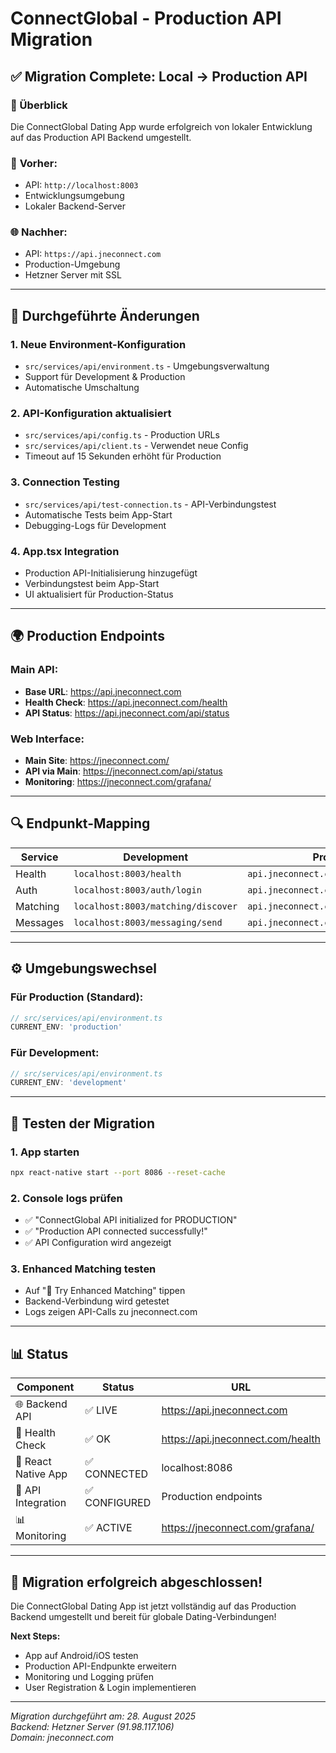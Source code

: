 # ConnectGlobal - Production API Migration

## ✅ Migration Complete: Local → Production API

### 🎯 Überblick
Die ConnectGlobal Dating App wurde erfolgreich von lokaler Entwicklung auf das Production API Backend umgestellt.

### 📱 **Vorher**: 
- API: `http://localhost:8003`
- Entwicklungsumgebung
- Lokaler Backend-Server

### 🌐 **Nachher**: 
- API: `https://api.jneconnect.com`
- Production-Umgebung
- Hetzner Server mit SSL

---

## 🔧 Durchgeführte Änderungen

### 1. **Neue Environment-Konfiguration**
- `src/services/api/environment.ts` - Umgebungsverwaltung
- Support für Development & Production
- Automatische Umschaltung

### 2. **API-Konfiguration aktualisiert**
- `src/services/api/config.ts` - Production URLs
- `src/services/api/client.ts` - Verwendet neue Config
- Timeout auf 15 Sekunden erhöht für Production

### 3. **Connection Testing**
- `src/services/api/test-connection.ts` - API-Verbindungstest
- Automatische Tests beim App-Start
- Debugging-Logs für Development

### 4. **App.tsx Integration**
- Production API-Initialisierung hinzugefügt
- Verbindungstest beim App-Start
- UI aktualisiert für Production-Status

---

## 🌍 Production Endpoints

### **Main API**: 
- **Base URL**: https://api.jneconnect.com
- **Health Check**: https://api.jneconnect.com/health
- **API Status**: https://api.jneconnect.com/api/status

### **Web Interface**:
- **Main Site**: https://jneconnect.com/
- **API via Main**: https://jneconnect.com/api/status
- **Monitoring**: https://jneconnect.com/grafana/

---

## 🔍 Endpunkt-Mapping

| Service | Development | Production |
|---------|-------------|------------|
| Health | `localhost:8003/health` | `api.jneconnect.com/health` |
| Auth | `localhost:8003/auth/login` | `api.jneconnect.com/auth/login` |
| Matching | `localhost:8003/matching/discover` | `api.jneconnect.com/matching/discover` |
| Messages | `localhost:8003/messaging/send` | `api.jneconnect.com/messaging/send` |

---

## ⚙️ Umgebungswechsel

### **Für Production** (Standard):
```typescript
// src/services/api/environment.ts
CURRENT_ENV: 'production'
```

### **Für Development**:
```typescript
// src/services/api/environment.ts  
CURRENT_ENV: 'development'
```

---

## 🚀 Testen der Migration

### **1. App starten**
```bash
npx react-native start --port 8086 --reset-cache
```

### **2. Console logs prüfen**
- ✅ "ConnectGlobal API initialized for PRODUCTION"
- ✅ "Production API connected successfully!"
- ✅ API Configuration wird angezeigt

### **3. Enhanced Matching testen**
- Auf "🧠 Try Enhanced Matching" tippen
- Backend-Verbindung wird getestet
- Logs zeigen API-Calls zu jneconnect.com

---

## 📊 Status

| Component | Status | URL |
|-----------|--------|-----|
| 🌐 Backend API | ✅ LIVE | https://api.jneconnect.com |
| 🏥 Health Check | ✅ OK | https://api.jneconnect.com/health |
| 📱 React Native App | ✅ CONNECTED | localhost:8086 |
| 🔗 API Integration | ✅ CONFIGURED | Production endpoints |
| 📊 Monitoring | ✅ ACTIVE | https://jneconnect.com/grafana/ |

---

## 🎉 **Migration erfolgreich abgeschlossen!**

Die ConnectGlobal Dating App ist jetzt vollständig auf das Production Backend umgestellt und bereit für globale Dating-Verbindungen!

**Next Steps:**
- App auf Android/iOS testen
- Production API-Endpunkte erweitern
- Monitoring und Logging prüfen
- User Registration & Login implementieren

---

*Migration durchgeführt am: 28. August 2025*  
*Backend: Hetzner Server (91.98.117.106)*  
*Domain: jneconnect.com*